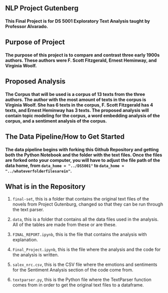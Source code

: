 ## NLP Project Gutenberg

#### This Final Project is for DS 5001 Exploratory Text Analysis taught by Professor Alvarado. 

## Purpose of Project

#### The purpose of this project is to compare and contrast three early 1900s authors. These authors were F. Scott Fitzgerald, Ernest Heminway, and Virginia Woolf. 

## Proposed Analysis

#### The Corpus that will be used is a corpus of 13 texts from the three authors. The author with the most amount of texts in the corpus is Virginia Woolf. She has 6 texts in the corpus, F. Scott Fitzgerald has 4 texts, and Ernest Heminway has 3 texts. The proposed analysis will contain topic modeling for the corpus, a word embedding analysis of the corpus, and a sentiment analysis of the corpus.  

## The Data Pipeline/How to Get Started

#### The data pipeline begins with forking this Github Repository and getting both the Python Notebook and the folder with the text files. Once the files are forked onto your computer, you will have to adjust the file path of the data home, from `data_home = "../DS5001"` to `data_home = "../whateverfolderfilesarein"`. 

## What is in the Repository

1. `final-set`, this is a folder that contains the original text files of the novels from Project Gutenburg, changed so that they can be run through the text parser. 

2. `data`, this is a folder that contains all the data files used in the analysis. All of the tables are made from these or are these. 

3. `FINAL_REPORT.ipynb`, this is the file that contains the analysis with explanation. 

4. `Final_Project.ipynb`, this is the file where the analysis and the code for the analysis is written. 

5. `salex_nrc.csv`, this is the CSV file where the emotions and sentiments for the Sentiment Analysis section of the code come from. 

6. `textparser.py`, this is the Python file where the TextParser function comes from in order to get the original text files to a dataframe. 
